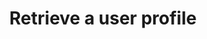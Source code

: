 ---
title: Retrieve a user profile
excerpt: >
  Retrieve a user profile based on the provided linkedin profile ID (docid) as a
  query parameter.
api:
  file: psearch-agent API Docs.yaml
  operationId: get_v1-profile
hidden: false
---